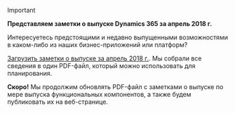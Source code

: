 > [!IMPORTANT]
> **Представляем заметки о выпуске Dynamics 365 за апрель 2018 г.**
>
> Интересуетесь предстоящими и недавно выпущенными возможностями в каком-либо из наших бизнес-приложений или платформ?
>
> [Загрузить заметки о выпуске за апрель 2018 г.](https://go.microsoft.com/fwlink/?linkid=870424). Мы собрали все сведения в один PDF-файл, который можно использовать для планирования.  
>
> **Скоро!** Мы продолжим обновлять PDF-файл с заметками о выпуске по мере выпуска функциональных компонентов, а также будем публиковать их на веб-странице. 

